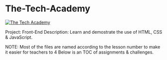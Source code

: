 # The-Tech-Academy
<a href="https://www.learncodinganywhere.com/"><img src="https://www.learncodinganywhere.com/images/circleLogo.jpg" alt="The Tech Academy"></a>


Project: Front-End
Description: Learn and demostrate the use of HTML, CSS & JavaScript.


NOTE: Most of the files are named according to the lesson number to make it easier for teachers to 4 Below is an TOC of assignments & challenges. 






